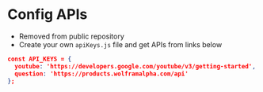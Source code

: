# Config APIs

* Removed from public repository
* Create your own `apiKeys.js` file and get APIs from links below

```json
const API_KEYS = {
  youtube: 'https://developers.google.com/youtube/v3/getting-started',
  question: 'https://products.wolframalpha.com/api'
};
```